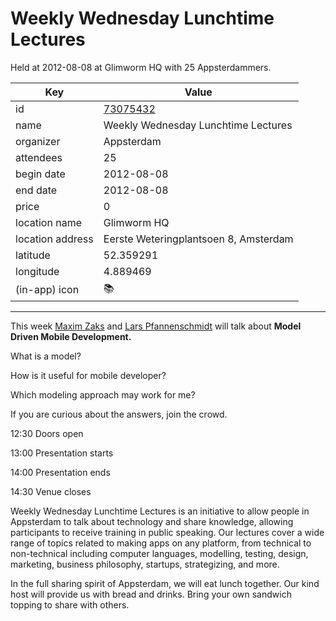 # Weekly Wednesday Lunchtime Lectures
Held at 2012-08-08 at Glimworm HQ with 25 Appsterdammers.
        
|Key|Value
|---|---|
|id|[73075432](https://www.meetup.com/appsterdam/events/73075432/)|
|name|Weekly Wednesday Lunchtime Lectures|
|organizer|Appsterdam|
|attendees|25|
|begin date|2012-08-08|
|end date|2012-08-08|
|price|0|
|location name|Glimworm HQ|
|location address|Eerste Weteringplantsoen 8, Amsterdam|
|latitude|52.359291|
|longitude|4.889469|
|(in-app) icon|📚|

---

This week [Maxim Zaks](https://twitter.com/@iceX33) and [Lars Pfannenschmidt](https://twitter.com/@mobilecgn) will talk about **Model Driven Mobile Development.**

What is a model?

How is it useful for mobile developer?

Which modeling approach may work for me?

If you are curious about the answers, join the crowd.

12:30 Doors open

13:00 Presentation starts

14:00 Presentation ends

14:30 Venue closes

Weekly Wednesday Lunchtime Lectures is an initiative to allow people in Appsterdam to talk about technology and share knowledge, allowing participants to receive training in public speaking. Our lectures cover a wide range of topics related to making apps on any platform, from technical to non-technical including computer languages, modelling, testing, design, marketing, business philosophy, startups, strategizing, and more.

In the full sharing spirit of Appsterdam, we will eat lunch together. Our kind host will provide us with bread and drinks. Bring your own sandwich topping to share with others.


